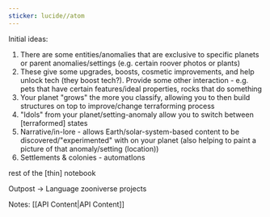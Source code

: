 ```yaml
---
sticker: lucide//atom
---
```

Initial ideas:
1. There are some entities/anomalies that are exclusive to specific planets or parent anomalies/settings (e.g. certain roover photos or plants)
2. These give some upgrades, boosts, cosmetic improvements, and help unlock tech (they boost tech?). Provide some other interaction - e.g. pets that have certain features/ideal properties, rocks that do something
3. Your planet "grows" the more you classify, allowing you to then build structures on top to improve/change terraforming process
4. "Idols" from your planet/setting-anomaly allow you to switch between [terraformed] states
5. Narrative/in-lore - allows Earth/solar-system-based content to be discovered/"experimented" with on your planet (also helping to paint a picture of that anomaly/setting (location))
6. Settlements & colonies - automatIons

rest of the [thin] notebook

Outpost -> Language zooniverse projects

Notes:
[[API Content|API Content]]